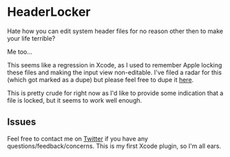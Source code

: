 HeaderLocker
=====

Hate how you can edit system header files for no reason other then to make your life terrible? 

Me too...

This seems like a regression in Xcode, as I used to remember Apple locking these files and making the input view non-editable. I've filed a radar for this (which got marked as a dupe) but please feel free to dupe it [here](http://openradar.appspot.com/radar?id=6381406439604224).

This is pretty crude for right now as I'd like to provide some indication that a file is locked, but it seems to work well enough.

Issues
----

Feel free to contact me on [Twitter](https://www.twitter.com/brianmichel) if you have any questions/feedback/concerns. This is my first Xcode plugin, so I'm all ears. 
